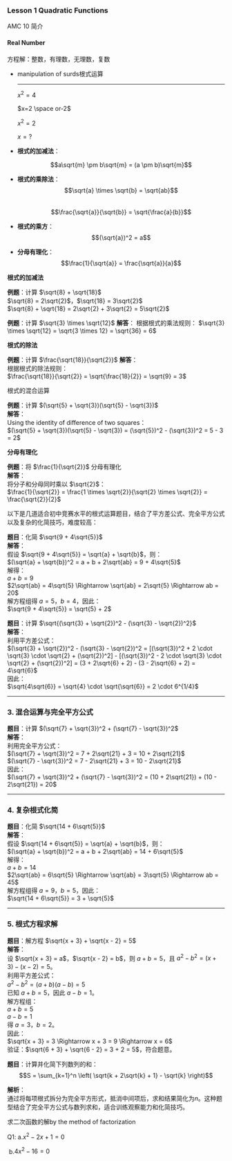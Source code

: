 ### Lesson 1 Quadratic Functions



AMC 10 简介

#### Real Number

方程解：整数，有理数，无理数，复数

- manipulation of surds根式运算

  ---

  $x^2=4$

  $x=2 \space or-2$

  $x^2=2$

  $x=?$

- **根式的加减法**：  

   $$a\sqrt{m} \pm b\sqrt{m} = (a \pm b)\sqrt{m}$$

- **根式的乘除法**：  
   $$\sqrt{a} \times \sqrt{b} = \sqrt{ab}$$  
   $$\frac{\sqrt{a}}{\sqrt{b}} = \sqrt{\frac{a}{b}}$$

- **根式的乘方**：   
   $$(\sqrt{a})^2 = a$$ 

- **分母有理化**：  
   $$\frac{1}{\sqrt{a}} = \frac{\sqrt{a}}{a}$$



**根式的加减法**  

**例题**：计算 $\sqrt{8} + \sqrt{18}$    
$\sqrt{8} = 2\sqrt{2}$，$\sqrt{18} = 3\sqrt{2}$    
$\sqrt{8} + \sqrt{18} = 2\sqrt{2} + 3\sqrt{2} = 5\sqrt{2}$  

**例题**：计算 $\sqrt{3} \times \sqrt{12}$ 
**解答**： 
根据根式的乘法规则： 
$\sqrt{3} \times \sqrt{12} = \sqrt{3 \times 12} = \sqrt{36} = 6$  

**根式的除法**  

**例题**：计算 $\frac{\sqrt{18}}{\sqrt{2}}$ 
**解答**：  
根据根式的除法规则：  
$\frac{\sqrt{18}}{\sqrt{2}} = \sqrt{\frac{18}{2}} = \sqrt{9} = 3$  

根式的混合运算

**例题**：计算 $(\sqrt{5} + \sqrt{3})(\sqrt{5} - \sqrt{3})$  
**解答**：  
Using  the identity of difference of two squares：  
$(\sqrt{5} + \sqrt{3})(\sqrt{5} - \sqrt{3}) = (\sqrt{5})^2 - (\sqrt{3})^2 = 5 - 3 = 2$  



**分母有理化**  

**例题**：将 $\frac{1}{\sqrt{2}}$ 分母有理化  
**解答**：  
将分子和分母同时乘以 $\sqrt{2}$：  
$\frac{1}{\sqrt{2}} = \frac{1 \times \sqrt{2}}{\sqrt{2} \times \sqrt{2}} = \frac{\sqrt{2}}{2}$  



以下是几道适合初中竞赛水平的根式运算题目，结合了平方差公式、完全平方公式以及复杂的化简技巧，难度较高：

**题目**：化简 $\sqrt{9 + 4\sqrt{5}}$  
**解答**：  
假设 $\sqrt{9 + 4\sqrt{5}} = \sqrt{a} + \sqrt{b}$，则：  
$(\sqrt{a} + \sqrt{b})^2 = a + b + 2\sqrt{ab} = 9 + 4\sqrt{5}$  
解得：  
$a + b = 9$  
$2\sqrt{ab} = 4\sqrt{5} \Rightarrow \sqrt{ab} = 2\sqrt{5} \Rightarrow ab = 20$  
解方程组得 $a = 5$，$b = 4$，因此：  
$\sqrt{9 + 4\sqrt{5}} = \sqrt{5} + 2$  



**题目**：计算 $\sqrt{(\sqrt{3} + \sqrt{2})^2 - (\sqrt{3} - \sqrt{2})^2}$  
**解答**：  
利用平方差公式：  
$(\sqrt{3} + \sqrt{2})^2 - (\sqrt{3} - \sqrt{2})^2 = [(\sqrt{3})^2 + 2 \cdot \sqrt{3} \cdot \sqrt{2} + (\sqrt{2})^2] - [(\sqrt{3})^2 - 2 \cdot \sqrt{3} \cdot \sqrt{2} + (\sqrt{2})^2] = (3 + 2\sqrt{6} + 2) - (3 - 2\sqrt{6} + 2) = 4\sqrt{6}$  
因此：  
$\sqrt{4\sqrt{6}} = \sqrt{4} \cdot \sqrt{\sqrt{6}} = 2 \cdot 6^{1/4}$  

---

### 3. **混合运算与完全平方公式**  
**题目**：计算 $(\sqrt{7} + \sqrt{3})^2 + (\sqrt{7} - \sqrt{3})^2$  
**解答**：  
利用完全平方公式：  
$(\sqrt{7} + \sqrt{3})^2 = 7 + 2\sqrt{21} + 3 = 10 + 2\sqrt{21}$  
$(\sqrt{7} - \sqrt{3})^2 = 7 - 2\sqrt{21} + 3 = 10 - 2\sqrt{21}$  
因此：  
$(\sqrt{7} + \sqrt{3})^2 + (\sqrt{7} - \sqrt{3})^2 = (10 + 2\sqrt{21}) + (10 - 2\sqrt{21}) = 20$  

---

### 4. **复杂根式化简**  
**题目**：化简 $\sqrt{14 + 6\sqrt{5}}$  
**解答**：  
假设 $\sqrt{14 + 6\sqrt{5}} = \sqrt{a} + \sqrt{b}$，则：  
$(\sqrt{a} + \sqrt{b})^2 = a + b + 2\sqrt{ab} = 14 + 6\sqrt{5}$  
解得：  
$a + b = 14$  
$2\sqrt{ab} = 6\sqrt{5} \Rightarrow \sqrt{ab} = 3\sqrt{5} \Rightarrow ab = 45$  
解方程组得 $a = 9$，$b = 5$，因此：  
$\sqrt{14 + 6\sqrt{5}} = 3 + \sqrt{5}$  

---

### 5. **根式方程求解**  
**题目**：解方程 $\sqrt{x + 3} + \sqrt{x - 2} = 5$  
**解答**：  
设 $\sqrt{x + 3} = a$，$\sqrt{x - 2} = b$，则 $a + b = 5$，且 $a^2 - b^2 = (x + 3) - (x - 2) = 5$。  
利用平方差公式：  
$a^2 - b^2 = (a + b)(a - b) = 5$  
已知 $a + b = 5$，因此 $a - b = 1$。  
解方程组：  
$a + b = 5$  
$a - b = 1$  
得 $a = 3$，$b = 2$。  
因此：  
$\sqrt{x + 3} = 3 \Rightarrow x + 3 = 9 \Rightarrow x = 6$  
验证：$\sqrt{6 + 3} + \sqrt{6 - 2} = 3 + 2 = 5$，符合题意。  

**题目**：计算并化简下列数列的和：  
$$S = \sum_{k=1}^n \left( \sqrt{k + 2\sqrt{k} + 1} - \sqrt{k} \right)$$  

**解析**：  
通过将每项根式拆分为完全平方形式，抵消中间项后，求和结果简化为$n$。这种题型结合了完全平方公式与数列求和，适合训练观察能力和化简技巧。

求二次函数的解by the method of factorization

Q1: a.$x^2-2x+1=0$

​	b.$4x^2-16=0$

